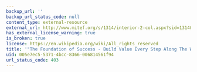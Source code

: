 ```yaml
---
backup_url: ''
backup_url_status_code: null
content_type: external-resource
external_url: http://www.mitef.org/s/1314/interior-2-col.aspx?sid=1314&gid=5&pgid=5816
has_external_license_warning: true
is_broken: true
license: https://en.wikipedia.org/wiki/All_rights_reserved
title: '"The Foundation of Success - Build Value Every Step Along The Way"'
uid: 005e7ec5-5371-4bcc-8366-006814561f94
url_status_code: 403
---
```

